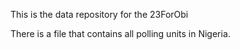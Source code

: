 This is the data repository for the 23ForObi

There is a file that contains all polling units in Nigeria.